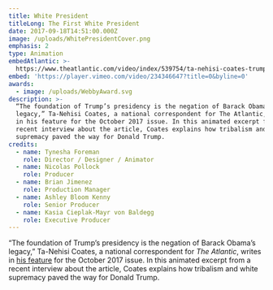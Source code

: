 ```yaml
---
title: White President
titleLong: The First White President
date: 2017-09-18T14:51:00.000Z
image: /uploads/WhitePresidentCover.png
emphasis: 2
type: Animation
embedAtlantic: >-
  https://www.theatlantic.com/video/index/539754/ta-nehisi-coates-trump-first-white-president-animation/
embed: 'https://player.vimeo.com/video/234346647?title=0&byline=0'
awards:
  - image: /uploads/WebbyAward.svg
description: >-
  “The foundation of Trump’s presidency is the negation of Barack Obama’s
  legacy,” Ta-Nehisi Coates, a national correspondent for The Atlantic, writes
  in his feature for the October 2017 issue. In this animated excerpt from a
  recent interview about the article, Coates explains how tribalism and white
  supremacy paved the way for Donald Trump.
credits:
  - name: Tynesha Foreman
    role: Director / Designer / Animator
  - name: Nicolas Pollock
    role: Producer
  - name: Brian Jimenez
    role: Production Manager
  - name: Ashley Bloom Kenny
    role: Senior Producer
  - name: Kasia Cieplak-Mayr von Baldegg
    role: Executive Producer
---
```

“The foundation of Trump’s presidency is the negation of Barack Obama’s legacy,” Ta-Nehisi Coates, a national correspondent for _The Atlantic_, writes in [his feature](https://www.theatlantic.com/magazine/archive/2017/10/the-first-white-president-ta-nehisi-coates/537909/) for the October 2017 issue. In this animated excerpt from a recent interview about the article, Coates explains how tribalism and white supremacy paved the way for Donald Trump.
